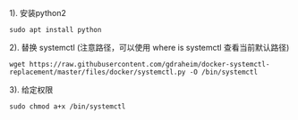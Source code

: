 1). 安装python2

    sudo apt install python
2). 替换 systemctl (注意路径，可以使用 where is systemctl 查看当前默认路径)

    wget https://raw.githubusercontent.com/gdraheim/docker-systemctl-replacement/master/files/docker/systemctl.py -O /bin/systemctl
3). 给定权限
    
    sudo chmod a+x /bin/systemctl
